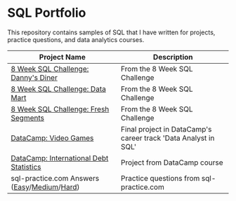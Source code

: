 # SQL Portfolio

This repository contains samples of SQL that I have written for projects, practice questions, and data analytics courses.

| Project Name    | Description |
| -------- | ------- |
| [8 Week SQL Challenge: Danny's Diner](https://github.com/luwoon/SQL-Portfolio/blob/main/8%20Week%20SQL%20Challenge:%20Danny's%20Diner.SQL) | From the 8 Week SQL Challenge |
| [8 Week SQL Challenge: Data Mart](https://github.com/luwoon/SQL-Portfolio/blob/main/8%20Week%20SQL%20Challenge:%20Data%20Mart.SQL) | From the 8 Week SQL Challenge |
| [8 Week SQL Challenge: Fresh Segments](https://github.com/luwoon/SQL-Portfolio/blob/main/8%20Week%20SQL%20Challenge%3A%20Fresh%20Segments.SQL) | From the 8 Week SQL Challenge |
| [DataCamp: Video Games](https://github.com/luwoon/SQL-Portfolio/blob/main/DataCamp:%20Video%20Games.ipynb) | Final project in DataCamp's career track 'Data Analyst in SQL' |
| [DataCamp: International Debt Statistics](https://github.com/luwoon/SQL-Portfolio/blob/main/DataCamp:%20International%20Debt%20Statistics.ipynb) | Project from DataCamp course |
| sql-practice.com Answers ([Easy](https://github.com/luwoon/SQL-Portfolio/blob/main/sql-practice.com%20Answers%20(Easy).SQL)/[Medium](https://github.com/luwoon/SQL-Portfolio/blob/main/sql-practice.com%20Answers%20(Medium).SQL)/[Hard](https://github.com/luwoon/SQL-Portfolio/blob/main/sql-practice.com%20Answers%20(Hard).SQL))  | Practice questions from sql-practice.com |
